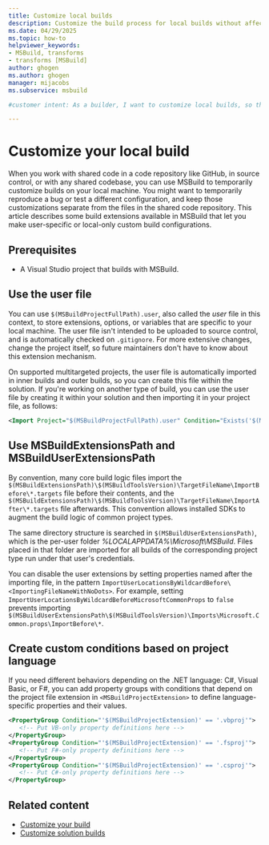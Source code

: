 ```yaml
---
title: Customize local builds
description: Customize the build process for local builds without affecting shared files in source code repositories.
ms.date: 04/29/2025
ms.topic: how-to
helpviewer_keywords:
- MSBuild, transforms
- transforms [MSBuild]
author: ghogen
ms.author: ghogen
manager: mijacobs
ms.subservice: msbuild

#customer intent: As a builder, I want to customize local builds, so that I can reproduce bugs or test configurations without affecting shared source code files.

---
```


# Customize your local build

When you work with shared code in a code repository like GitHub, in source control, or with any shared codebase, you can use MSBuild to temporarily customize builds on your local machine. You might want to temporarily reproduce a bug or test a different configuration, and keep those customizations separate from the files in the shared code repository. This article describes some build extensions available in MSBuild that let you make user-specific or local-only custom build configurations.

## Prerequisites

- A Visual Studio project that builds with MSBuild.

## Use the user file

You can use `$(MSBuildProjectFullPath).user`, also called the *user* file in this context, to store extensions, options, or variables that are specific to your local machine. The user file isn't intended to be uploaded to source control, and is automatically checked on `.gitignore`. For more extensive changes, change the project itself, so future maintainers don't have to know about this extension mechanism.

On supported multitargeted projects, the user file is automatically imported in inner builds and outer builds, so you can create this file within the solution. If you're working on another type of build, you can use the user file by creating it within your solution and then importing it in your project file, as follows:

```xml
<Import Project="$(MSBuildProjectFullPath).user" Condition="Exists('$(MSBuildProjectFullPath).user')"/>
```

<a name="msbuildextensionspath-and-msbuilduserextensionspath"></a>
## Use MSBuildExtensionsPath and MSBuildUserExtensionsPath

By convention, many core build logic files import the `$(MSBuildExtensionsPath)\$(MSBuildToolsVersion)\TargetFileName\ImportBefore\*.targets` file before their contents, and the `$(MSBuildExtensionsPath)\$(MSBuildToolsVersion)\TargetFileName\ImportAfter\*.targets` file afterwards. This convention allows installed SDKs to augment the build logic of common project types.

The same directory structure is searched in `$(MSBuildUserExtensionsPath)`, which is the per-user folder *%LOCALAPPDATA%\\Microsoft\\MSBuild*. Files placed in that folder are imported for all builds of the corresponding project type run under that user's credentials.

You can disable the user extensions by setting properties named after the importing file, in the pattern `ImportUserLocationsByWildcardBefore\<ImportingFileNameWithNoDots>`. For example, setting `ImportUserLocationsByWildcardBeforeMicrosoftCommonProps` to `false` prevents importing `$(MSBuildUserExtensionsPath\$(MSBuildToolsVersion)\Imports\Microsoft.Common.props\ImportBefore\*`.

## Create custom conditions based on project language

If you need different behaviors depending on the .NET language: C#, Visual Basic, or F#, you can add property groups with conditions that depend on the project file extension in `<MSBuildProjectExtension>` to define language-specific properties and their values.

```xml
<PropertyGroup Condition="'$(MSBuildProjectExtension)' == '.vbproj'">
   <!-- Put VB-only property definitions here -->
</PropertyGroup>
<PropertyGroup Condition="'$(MSBuildProjectExtension)' == '.fsproj'">
   <!-- Put F#-only property definitions here -->
</PropertyGroup>
<PropertyGroup Condition="'$(MSBuildProjectExtension)' == '.csproj'">
   <!-- Put C#-only property definitions here -->
</PropertyGroup>
```

## Related content

- [Customize your build](customize-your-build.md)
- [Customize solution builds](customize-solution-build.md)
